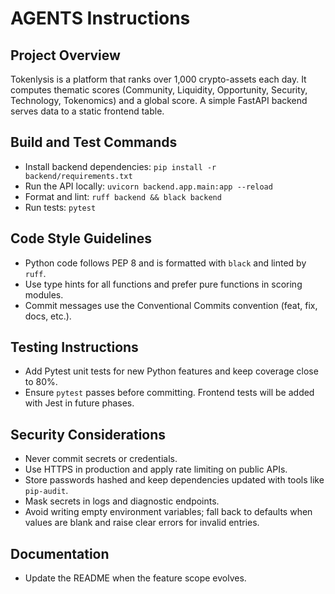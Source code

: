# AGENTS Instructions

## Project Overview
Tokenlysis is a platform that ranks over 1,000 crypto-assets each day. It computes thematic scores (Community, Liquidity, Opportunity, Security, Technology, Tokenomics) and a global score. A simple FastAPI backend serves data to a static frontend table.

## Build and Test Commands
- Install backend dependencies: `pip install -r backend/requirements.txt`
- Run the API locally: `uvicorn backend.app.main:app --reload`
- Format and lint: `ruff backend && black backend`
- Run tests: `pytest`

## Code Style Guidelines
- Python code follows PEP 8 and is formatted with `black` and linted by `ruff`.
- Use type hints for all functions and prefer pure functions in scoring modules.
- Commit messages use the Conventional Commits convention (feat, fix, docs, etc.).

## Testing Instructions
- Add Pytest unit tests for new Python features and keep coverage close to 80%.
- Ensure `pytest` passes before committing. Frontend tests will be added with Jest in future phases.

## Security Considerations
- Never commit secrets or credentials.
- Use HTTPS in production and apply rate limiting on public APIs.
- Store passwords hashed and keep dependencies updated with tools like `pip-audit`.
- Mask secrets in logs and diagnostic endpoints.
- Avoid writing empty environment variables; fall back to defaults when values are blank and raise clear errors for invalid entries.

## Documentation
- Update the README when the feature scope evolves.
